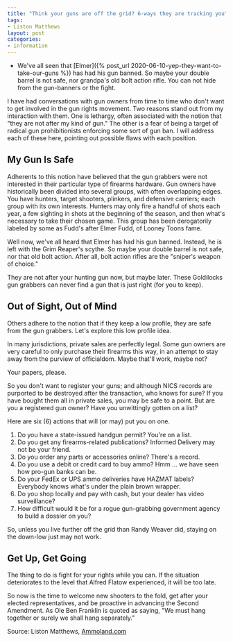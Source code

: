 ```yaml
---
title: "Think your guns are off the grid? 6-ways they are tracking you"
tags:
- Liston Matthews
layout: post
categories:
- information
---
```


- We've all seen that [Elmer]({% post_url 2020-06-10-yep-they-want-to-take-our-guns %})
 has had his gun banned. So maybe your double barrel is not safe, nor grandpa's old bolt action rifle. You can not hide from the gun-banners or the fight.

I have had conversations with gun owners from time to time who don't want to get involved in the gun rights movement. Two reasons stand out from my interaction with them. One is lethargy, often associated with the notion that "they are not after my kind of gun." The other is a fear of being a target of radical gun prohibitionists enforcing some sort of gun ban. I will address each of these here, pointing out possible flaws with each position.

## My Gun Is Safe

Adherents to this notion have believed that the gun grabbers were not interested in their particular type of firearms hardware. Gun owners have historically been divided into several groups, with often overlapping edges. You have hunters, target shooters, plinkers, and defensive carriers; each group with its own interests. Hunters may only fire a handful of shots each year, a few sighting in shots at the beginning of the season, and then what's necessary to take their chosen game. This group has been derogatorily labeled by some as Fudd's after Elmer Fudd, of Looney Toons fame.

Well now, we've all heard that Elmer has had his gun banned. Instead, he is left with the Grim Reaper's scythe. So maybe your double barrel is not safe, nor that old bolt action. After all, bolt action rifles are the "sniper's weapon of choice."

They are not after your hunting gun now, but maybe later. These Goldilocks gun grabbers can never find a gun that is just right (for you to keep).

## Out of Sight, Out of Mind

Others adhere to the notion that if they keep a low profile, they are safe from the gun grabbers. Let's explore this low profile idea.

In many jurisdictions, private sales are perfectly legal. Some gun owners are very careful to only purchase their firearms this way, in an attempt to stay away from the purview of officialdom. Maybe that'll work, maybe not?

Your papers, please.

So you don't want to register your guns; and although NICS records are purported to be destroyed after the transaction, who knows for sure? If you have bought them all in private sales, you may be safe to a point. But are you a registered gun owner? Have you unwittingly gotten on a list?

Here are six (6) actions that will (or may) put you on one.

1. Do you have a state-issued handgun permit? You're on a list.
2. Do you get any firearms-related publications? Informed Delivery may not be your friend.
3. Do you order any parts or accessories online? There's a record.
4. Do you use a debit or credit card to buy ammo? Hmm ... we have seen how pro-gun banks can be.
5. Do your FedEx or UPS ammo deliveries have HAZMAT labels? Everybody knows what's under the plain brown wrapper.
6. Do you shop locally and pay with cash, but your dealer has video surveillance?
7. How difficult would it be for a rogue gun-grabbing government agency to build a dossier on you?

So, unless you live further off the grid than Randy Weaver did, staying on the down-low just may not work.

## Get Up, Get Going

The thing to do is fight for your rights while you can. If the situation deteriorates to the level that Alfred Flatow experienced, it will be too late.

So now is the time to welcome new shooters to the fold, get after your elected representatives, and be proactive in advancing the Second Amendment. As Ole Ben Franklin is quoted as saying, "We must hang together or surely we shall hang separately."

Source: Liston Matthews, [Ammoland.com](https://www.ammoland.com/2020/06/think-your-guns-are-off-the-grid-6-ways-they-are-tracking-you/)
